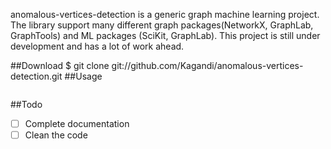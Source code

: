 anomalous-vertices-detection is a generic graph machine learning project.
The library support many different graph packages(NetworkX, GraphLab, GraphTools)  and ML packages (SciKit, GraphLab).
This project is still under development and has a lot of work ahead.

##Download
$ git clone git://github.com/Kagandi/anomalous-vertices-detection.git
##Usage
```python

```
##Todo
- [ ] Complete documentation
- [ ] Clean the code
